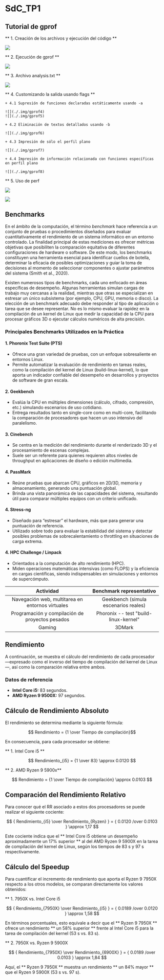 # SdC_TP1

## Tutorial de gprof

** 1. Creación de los archivos y ejecución del código **

![](./.img/gprof1)

** 2. Ejecución de gprof **

![](./.img/gprof2)

** 3. Archivo analysis.txt **

![](./.img/gprof3)

** 4. Customizando la salida usando flags **

    + 4.1 Supresión de funciones declaradas estáticamente usando -a

    ![](./.img/gprof4)
    ![](./.img/gprof5)

    + 4.2 Eliminación de textos detallados usando -b

    ![](./.img/gprof6)

    + 4.3 Impresión de sólo el perfil plano

    ![](./.img/gprof7)

    + 4.4 Impresión de información relacionada con funciones específicas en perfil plano

    ![](./.img/gprof8)

** 5. Uso de perf

![](./.img/gprof9)

![](./.img/gprof10)

## Benchmarks

En el ámbito de la computación, el término *benchmark* hace referencia a un conjunto de pruebas o procedimientos diseñados para evaluar cuantitativamente el rendimiento de un sistema informático en un entorno controlado. La finalidad principal de estas mediciones es ofrecer métricas objetivas que posibiliten la comparación equitativa de diferentes configuraciones de hardware o software. De este modo, los benchmarks constituyen una herramienta esencial para identificar cuellos de botella, determinar la eficacia de posibles optimizaciones y guiar la toma de decisiones al momento de seleccionar componentes o ajustar parámetros del sistema (Smith et al., 2020). 

Existen numerosos tipos de benchmarks, cada uno enfocado en áreas específicas de desempeño. Algunas herramientas simulan cargas de trabajo muy cercanas a la realidad, mientras que otras se especializan en estresar un único subsistema (por ejemplo, CPU, GPU, memoria o disco). La elección de un benchmark adecuado debe responder al tipo de aplicación o tarea que se desee representar. No es lo mismo evaluar la rapidez en la compilación de un kernel de Linux que medir la capacidad de la CPU para procesar gráficos 3D o ejecutar cálculos numéricos de alta precisión.  

### Principales Benchmarks Utilizados en la Práctica  

#### 1. Phoronix Test Suite (PTS)  

- Ofrece una gran variedad de pruebas, con un enfoque sobresaliente en entornos Linux.  
- Permite automatizar la evaluación de rendimiento en tareas reales, como la compilación del kernel de Linux (build-linux-kernel), lo que aporta un indicador confiable del desempeño en desarrollos y proyectos de software de gran escala.

#### 2. Geekbench  

- Evalúa la CPU en múltiples dimensiones (cálculo, cifrado, compresión, etc.) simulando escenarios de uso cotidiano.  
- Entrega resultados tanto en single-core como en multi-core, facilitando la comparación de procesadores que hacen un uso intensivo del paralelismo.

#### 3. Cinebench  

- Se centra en la medición del rendimiento durante el renderizado 3D y el procesamiento de escenas complejas.  
- Suele ser un referente para quienes requieren altos niveles de throughput en aplicaciones de diseño o edición multimedia.  

#### 4. PassMark  

- Reúne pruebas que abarcan CPU, gráficos en 2D/3D, memoria y almacenamiento, generando una puntuación global.  
- Brinda una vista panorámica de las capacidades del sistema, resultando útil para comparar múltiples equipos con un criterio unificado.  


#### 4. Stress-ng

- Diseñado para “estresar” el hardware, más que para generar una puntuación de referencia.  
- Utilizado sobre todo para evaluar la estabilidad del sistema y detectar posibles problemas de sobrecalentamiento o throttling en situaciones de carga extrema.


#### 4. HPC Challenge / Linpack  

- Orientados a la computación de alto rendimiento (HPC).
- Miden operaciones matemáticas intensivas (como FLOPS) y la eficiencia en cargas científicas, siendo indispensables en simulaciones y entornos de supercómputo.

| Actividad | Benchmark representativo |
| :---:     | :---:                    |
| Navegación web, multitarea en entornos virtuales     | Geekbench (simula escenarios reales) |
| Programación y compilación de proyectos pesados | Phoronix -- test "build-linux-kernel" |
| Gaming | 3DMark |

## Rendimiento

A continuación, se muestra el cálculo del rendimiento de cada procesador —expresado como el inverso del tiempo de compilación del kernel de Linux—, así como la comparación relativa entre ambos.

### Datos de referencia

- **Intel Core i5:** 83 segundos.
- **AMD Ryzen 9 9500X:** 97 segundos.

## Cálculo de Rendimiento Absoluto

El rendimiento se determina mediante la siguiente fórmula:  

$$ Rendimiento = {1 \over Tiempo de compilación}$$  

En consecuencia, para cada procesador se obtiene:

** 1. Intel Core i5 **

$$ Rendimiento_{i5} = {1 \over 83} \approx 0.0120 $$  

** 2. AMD Ryzen 9 5900x**

$$ Rendimiento = {1 \over Tiempo de compilación} \approx 0.0103 $$  

## Comparación del Rendimiento Relativo

Para conocer qué el RR asociado a estos dos procesadores se puede realizar el siguiente cociente:

$$ { Rendimiento_{i5} \over Rendimiento_{Ryzen} } = { 0.0120 /over 0.0103 } \approx 1,17 $$

Este cociente indica que el ** Intel Core i5 obtiene un desempeño aproximadamente un 17% superior ** al del AMD Ryzen 9 5900X en la tarea de compilación del kernel de Linux, según los tiempos de 83 s y 97 s respectivamente.

## Cálculo del Speedup

Para cuantificar el incremento de rendimiento que aporta el Ryzen 9 7950X respecto a los otros modelos, se comparan directamente los valores obtenidos:

** 1. 7950X vs. Intel Core i5

$$ { Rendimiento_{7950X} \over Rendimiento_{i5} } = { 0.0189 /over 0.0120 } \approx 1,58 $$

En términos porcentuales, esto equivale a decir que el ** Ryzen 9 7950X ** ofrece un rendimiento ** un 58% superior ** frente al Intel Core i5 para la tarea de compilación del kernel (53 s vs. 83 s).

** 2. 7950X vs. Ryzen 9 5900X 

$$ { Rendimiento_{7950X} \over Rendimiento_{6900X} } = { 0.0189 /over 0.0103 } \approx 1,84 $$

Aquí, el ** Ryzen 9 7950X **  muestra un rendimiento ** un 84% mayor **  que el Ryzen 9 5900X (53 s vs. 97 s).

